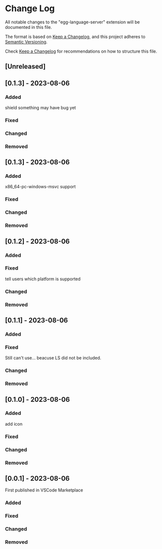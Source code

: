 # Change Log

All notable changes to the "egg-language-server" extension will be documented in this file.


The format is based on [Keep a Changelog](https://keepachangelog.com/en/1.0.0/),
and this project adheres to [Semantic Versioning](https://semver.org/spec/v2.0.0.html).

Check [Keep a Changelog](http://keepachangelog.com/) for recommendations on how to structure this file.

## [Unreleased]

## [0.1.3] - 2023-08-06

### Added

shield something may have bug yet

### Fixed

### Changed

### Removed


## [0.1.3] - 2023-08-06

### Added

x86_64-pc-windows-msvc support

### Fixed

### Changed

### Removed


## [0.1.2] - 2023-08-06

### Added

### Fixed

tell users which platform is supported

### Changed

### Removed


## [0.1.1] - 2023-08-06

### Added

### Fixed

Still can't use... beacuse LS did not be included.

### Changed

### Removed


## [0.1.0] - 2023-08-06

### Added

add icon

### Fixed

### Changed

### Removed



## [0.0.1] - 2023-08-06

First published in VSCode Marketplace

### Added

### Fixed

### Changed

### Removed


